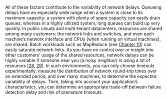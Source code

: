 All of these factors contribute to the variability of network delays. Queueing delays have an
especially wide range when a system is close to its maximum capacity: a system with plenty of spare
capacity can easily drain queues, whereas in a highly utilized system, long queues can build up very
quickly. 
In public clouds and multi-tenant datacenters, resources are shared among many customers: the
network links and switches, and even each machine’s network interface and CPUs (when running on
virtual machines), are shared. Batch workloads such as MapReduce (see [Chapter 10](ch10.html#ch_batch)) can easily
saturate network links. As you have no control over or insight into other customers’ usage of the shared
resources, network delays can be highly variable if someone near you (a noisy neighbor) is
using a lot of resources [[28](ch08.html#Philips2014tr),
[29](ch08.html#Newman2012vf)]. 
In such environments, you can only choose timeouts experimentally: measure the distribution of
network round-trip times over an extended period, and over many machines, to determine the expected
variability of delays. Then, taking into account your application’s characteristics, you can
determine an appropriate trade-off between failure detection delay and risk of premature timeouts.